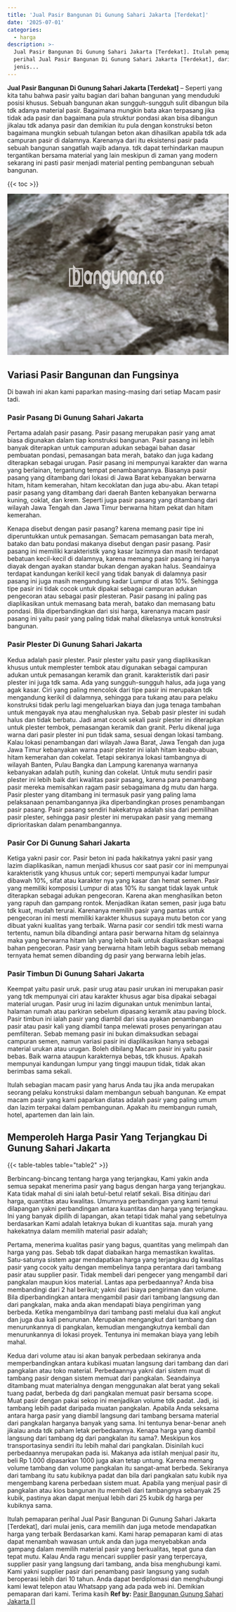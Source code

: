 ```yaml
---
title: 'Jual Pasir Bangunan Di Gunung Sahari Jakarta [Terdekat]'
date: '2025-07-01'
categories:
  - harga
description: >-
  Jual Pasir Bangunan Di Gunung Sahari Jakarta [Terdekat]. Itulah pemaparan
  perihal Jual Pasir Bangunan Di Gunung Sahari Jakarta [Terdekat], dari mulai
  jenis...
---
```


**Jual Pasir Bangunan Di Gunung Sahari Jakarta \[Terdekat\]** – Seperti yang kita tahu bahwa pasir yaitu bagian dari bahan bangunan yang menduduki posisi khusus. Sebuah bangunan akan sungguh-sungguh sulit dibangun bila tdk adanya material pasir. Bagaimana mungkin bata akan terpasang jika tidak ada pasir dan bagaimana pula struktur pondasi akan bisa dibangun jikalau tdk adanya pasir dan demikian itu pula dengan konstruksi beton bagaimana mungkin sebuah tulangan beton akan dihasilkan apabila tdk ada campuran pasir di dalamnya. Karenanya dari itu eksistensi pasir pada sebuah bangunan sangatlah wajib adanya. tdk dapat terhindarkan maupun tergantikan bersama material yang lain meskipun di zaman yang modern sekarang ini pasti pasir menjadi material penting pembangunan sebuah bangunan.

{{< toc >}}

![Jual Pasir Bangunan Di Gunung Sahari Jakarta [Terdekat]](/images/jual-pasir-bangunan-36.png)

## Variasi Pasir Bangunan dan Fungsinya

Di bawah ini akan kami paparkan masing-masing dari setiap Macam pasir tadi.

### Pasir Pasang Di Gunung Sahari Jakarta

Pertama adalah pasir pasang. Pasir pasang merupakan pasir yang amat biasa digunakan dalam tiap konstruksi bangunan. Pasir pasang ini lebih banyak diterapkan untuk campuran adukan sebagai bahan dasar pembuatan pondasi, pemasangan bata merah, batako dan juga kadang diterapkan sebagai urugan. Pasir pasang ini mempunyai karakter dan warna yang berlainan, tergantung tempat penambangannya. Biasanya pasir pasang yang ditambang dari lokasi di Jawa Barat kebanyakan berwarna hitam, hitam kemerahan, hitam kecoklatan dan juga abu-abu. Akan tetapi pasir pasang yang ditambang dari daerah Banten kebanyakan berwarna kuning, coklat, dan krem. Seperti juga pasir pasang yang ditambang dari wilayah Jawa Tengah dan Jawa Timur berwarna hitam pekat dan hitam kemerahan.

Kenapa disebut dengan pasir pasang? karena memang pasir tipe ini diperuntukkan untuk pemasangan. Semacam pemasangan bata merah, batako dan batu pondasi makanya disebut dengan pasir pasang. Pasir pasang ini memiliki karakteristik yang kasar lazimnya dan masih terdapat bebatuan kecil-kecil di dalamnya, karena memang pasir pasang ini hanya diayak dengan ayakan standar bukan dengan ayakan halus. Seandainya terdapat kandungan kerikil kecil yang tidak banyak di dalamnya pasir pasang ini juga masih mengandung kadar Lumpur di atas 10%. Sehingga tipe pasir ini tidak cocok untuk dipakai sebagai campuran adukan pengecoran atau sebagai pasir plesteran. Pasir pasang ini paling pas diaplikasikan untuk memasang bata merah, batako dan memasang batu pondasi. Bila diperbandingkan dari sisi harga, karenanya macam pasir pasang ini yaitu pasir yang paling tidak mahal dikelasnya untuk konstruksi bangunan.

### Pasir Plester Di Gunung Sahari Jakarta

Kedua adalah pasir plester. Pasir plester yaitu pasir yang diaplikasikan khusus untuk memplester tembok atau digunakan sebagai campuran adukan untuk pemasangan keramik dan granit. karakteristik dari pasir plester ini juga tdk sama. Ada yang sungguh-sungguh halus, ada juga yang agak kasar. Ciri yang paling mencolok dari tipe pasir ini merupakan tdk mengandung kerikil di dalamnya, sehingga para tukang atau para pelaku konstruksi tidak perlu lagi mengeluarkan biaya dan juga tenaga tambahan untuk mengayak nya atau menghaluskan nya. Sebab pasir plester ini sudah halus dan tidak berbatu. Jadi amat cocok sekali pasir plester ini diterapkan untuk plester tembok, pemasangan keramik dan granit. Perlu dikenal juga warna dari pasir plester ini pun tidak sama, sesuai dengan lokasi tambang. Kalau lokasi penambangan dari wilayah Jawa Barat, Jawa Tengah dan juga Jawa Timur kebanyakan warna pasir plester ini ialah hitam keabu-abuan, hitam kemerahan dan cokelat. Tetapi sekiranya lokasi tambangnya di wilayah Banten, Pulau Bangka dan Lampung karenanya warnanya kebanyakan adalah putih, kuning dan cokelat. Untuk mutu sendiri pasir plester ini lebih baik dari kwalitas pasir pasang, karena para penambang pasir mereka memisahkan ragam pasir sebagaimana dg mutu dan harga. Pasir plester yang ditambang ini termasuk pasir yang paling lama pelaksanaan penambangannya jika diperbandingkan proses penambangan pasir pasang. Pasir pasang sendiri hakekatnya adalah sisa dari pemilihan pasir plester, sehingga pasir plester ini merupakan pasir yang memang diprioritaskan dalam penambangannya.

### Pasir Cor Di Gunung Sahari Jakarta

Ketiga yakni pasir cor. Pasir beton ini pada hakikatnya yakni pasir yang lazim diaplikasikan, namun menjadi khusus cor saat pasir cor ini mempunyai karakteristik yang khusus untuk cor; seperti mempunyai kadar lumpur dibawah 10%, sifat atau karakter nya yang kasar dan hemat semen. Pasir yang memiliki komposisi Lumpur di atas 10% itu sangat tidak layak untuk diterapkan sebagai adukan pengecoran. Karena akan menghasilkan beton yang rapuh dan gampang rontok. Menjadikan ikatan semen, pasir juga batu tdk kuat, mudah terurai. Karenanya memilih pasir yang pantas untuk pengecoran ini mesti memiliki karakter khusus supaya mutu beton cor yang dibuat yakni kualitas yang terbaik. Warna pasir cor sendiri tdk mesti warna tertentu, namun bila dibandingi antara pasir berwarna hitam dg selainnya maka yang berwarna hitam lah yang lebih baik untuk diaplikasikan sebagai bahan pengecoran. Pasir yang berwarna hitam lebih bagus sebab memang ternyata hemat semen dibanding dg pasir yang berwarna lebih jelas.

### Pasir Timbun Di Gunung Sahari Jakarta

Keempat yaitu pasir uruk. pasir urug atau pasir urukan ini merupakan pasir yang tdk mempunyai ciri atau karakter khusus agar bisa dipakai sebagai material urugan. Pasir urug ini lazim digunakan untuk menimbun lantai, halaman rumah atau parkiran sebelum dipasang keramik atau paving block. Pasir timbun ini ialah pasir yang diambil dari sisa ayakan penambangan pasir atau pasir kali yang diambil tanpa melewati proses penyaringan atau pemfilteran. Sebab memang pasir ini bukan dimaksudkan sebagai campuran semen, namun variasi pasir ini diaplikasikan hanya sebagai material urukan atau urugan. Boleh dibilang Macam pasir ini yaitu pasir bebas. Baik warna ataupun karakternya bebas, tdk khusus. Apakah mempunyai kandungan lumpur yang tinggi maupun tidak, tidak akan berimbas sama sekali.

Itulah sebagian macam pasir yang harus Anda tau jika anda merupakan seorang pelaku konstruksi dalam membangun sebuah bangunan. Ke empat macam pasir yang kami paparkan diatas adalah pasir yang paling umum dan lazim terpakai dalam pembangunan. Apakah itu membangun rumah, hotel, apartemen dan lain lain.

## Memperoleh Harga Pasir Yang Terjangkau Di Gunung Sahari Jakarta

{{< table-tables table="table2" >}}

Berbincang-bincang tentang harga yang terjangkau, Kami yakin anda semua sepakat menerima pasir yang bagus dengan harga yang terjangkau. Kata tidak mahal di sini ialah betul-betul relatif sekali. Bisa ditinjau dari harga, quantitas atau kwalitas. Umumnya perbandingan yang kami temui dilapangan yakni perbandingan antara kuantitas dan harga yang terjangkau. Ini yang banyak dipilih di lapangan, akan tetapi tidak mahal yang sebetulnya berdasarkan Kami adalah letaknya bukan di kuantitas saja. murah yang hakekatnya dalam memilih material pasir adalah;

Pertama, menerima kualitas pasir yang bagus, quantitas yang melimpah dan harga yang pas. Sebab tdk dapat diabaikan harga memastikan kwalitas. Satu-satunya sistem agar mendapatkan harga yang terjangkau dg kwalitas pasir yang cocok yaitu dengan membelinya tanpa perantara dari tambang pasir atau supplier pasir. Tidak membeli dari pengecer yang mengambil dari pangkalan maupun kios material. Lantas apa perbedaannya? Anda bisa membandingi dari 2 hal berikut; yakni dari biaya pengiriman dan volume. Bila diperbandingkan antara mengambil pasir dari tambang langsung dan dari pangkalan, maka anda akan mendapati biaya pengiriman yang berbeda. Ketika mengambilnya dari tambang pasti melalui dua kali angkut dan juga dua kali penurunan. Merupakan mengangkut dari tambang dan menurunkannya di pangkalan, kemudian mengangkutnya kembali dan menurunkannya di lokasi proyek. Tentunya ini memakan biaya yang lebih mahal.

Kedua dari volume atau isi akan banyak perbedaan sekiranya anda memperbandingkan antara kubikasi muatan langsung dari tambang dan dari pangkalan atau toko material. Perbedaannya yakni dari sistem muat di tambang pasir dengan sistem memuat dari pangkalan. Seandainya ditambang muat materialnya dengan menggunakan alat berat yang sekali tuang padat, berbeda dg dari pangkalan memuat pasir bersama scope. Muat pasir dengan pakai sekop ini menjadikan volume tdk padat. Jadi, isi tambang lebih padat daripada muatan pangkalan. Apabila Anda seksama antara harga pasir yang diambil langsung dari tambang bersama material dari pangkalan harganya banyak yang sama. Ini tentunya benar-benar aneh jikalau anda tdk paham letak perbedaannya. Kenapa harga yang diambil langsung dari tambang dg dari pangkalan itu sama?. Meskipun kos transportasinya sendiri itu lebih mahal dari pangkalan. Disinilah kuci perbedaannya merupakan pada isi. Makanya ada istilah menjual pasir itu, beli Rp 1.000 dipasarkan 1000 juga akan tetap untung. Karena memang volume tambang dan volume pangkalan itu sangat-amat berbeda. Sekiranya dari tambang itu satu kubiknya padat dan bila dari pangkalan satu kubik nya mengembang karena perbedaan sistem muat. Apabila yang menjual pasir di pangkalan atau kios bangunan itu membeli dari tambangnya sebanyak 25 kubik, pastinya akan dapat menjual lebih dari 25 kubik dg harga per kubiknya sama.

Itulah pemaparan perihal Jual Pasir Bangunan Di Gunung Sahari Jakarta \[Terdekat\], dari mulai jenis, cara memilih dan juga metode mendapatkan harga yang terbaik Berdasarkan kami. Kami harap pemaparan kami di atas dapat menambah wawasan untuk anda dan juga menyebabkan anda gampang dalam memilih material pasir yang berkualitas, tepat guna dan tepat mutu. Kalau Anda ragu mencari supplier pasir yang terpercaya, supplier pasir yang langsung dari tambang, anda bisa menghubungi kami. Kami yakni supplier pasir dari penambang pasir langsung yang sudah beroperasi lebih dari 10 tahun. Anda dapat berdiplomasi dan menghubungi kami lewat telepon atau Whatsapp yang ada pada web ini. Demikian pemaparan dari kami. Terima kasih
**Ref by:** [Pasir Bangunan Gunung Sahari Jakarta []](https://id.wikipedia.org/wiki/Pasir)
